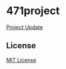 # 471project
[Project Update](https://docs.google.com/document/d/1OEoK57gtPpma_MRxoraYAccXEDAH7i29aArvnmzzoOM/edit?tab=t.0)

## License 

[MIT License](LICENSE)


